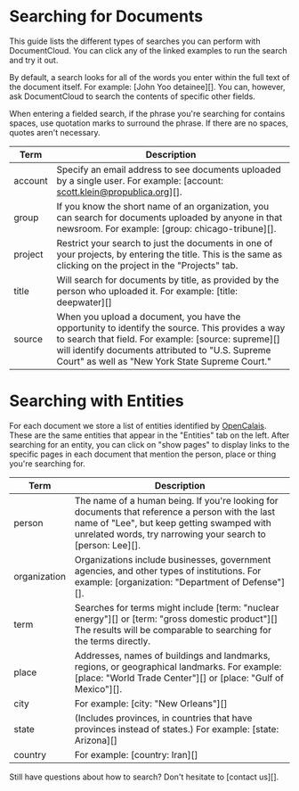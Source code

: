# Searching for Documents

This guide lists the different types of searches you can perform with DocumentCloud. You can click any of the linked examples to run the search and try it out.

By default, a search looks for all of the words you enter within the full text of the document itself. For example: [John Yoo detainee][]. You can, however, ask DocumentCloud to search the contents of specific other fields.

When entering a fielded search, if the phrase you're searching for contains spaces, use quotation marks to surround the phrase. If there are no spaces, quotes aren't necessary.
   
Term                        | Description 
----------------------------|---------------------
account                     | Specify an email address to see documents uploaded by a single user. For example: [account: scott.klein@propublica.org][].
group                       | If you know the short name of an organization, you can search for documents uploaded by anyone in that newsroom. For example: [group: chicago-tribune][].
project                     | Restrict your search to just the documents in one of your projects, by entering the title. This is the same as clicking on the project in the "Projects" tab.
title                       |	Will search for documents by title, as provided by the person who uploaded it. For example: [title: deepwater][]
source                      | When you upload a document, you have the opportunity to identify the source. This provides a way to search that field. For example: [source: supreme][] will identify documents attributed to "U.S. Supreme Court" as well as "New York State Supreme Court."
 
# Searching with Entities
 
For each document we store a list of entities identified by [OpenCalais][]. These are the same entities that appear in the "Entities" tab on the left. After searching for an entity, you can click on "show pages" to display links to the specific pages in each document that mention the person, place or thing you're searching for.

Term                        | Description 
----------------------------|-------------------------
person                      | The name of a human being. If you're looking for documents that reference a person with the last name of "Lee", but keep getting swamped with unrelated words, try narrowing your search to [person: Lee][].
organization                | Organizations include businesses, government agencies, and other types of institutions. For example: [organization: "Department of Defense"][].
term                        | Searches for terms might include [term: "nuclear energy"][] or [term: "gross domestic product"][] The results will be comparable to searching for the terms directly.
place                       | Addresses, names of buildings and landmarks, regions, or geographical landmarks. For example: [place: "World Trade Center"][] or [place: "Gulf of Mexico"][].
city                        | For example: [city: "New Orleans"][]
state                       | (Includes provinces, in countries that have provinces instead of states.) For example: [state: Arizona][]
country                     | For example: [country: Iran][]

Still have questions about how to search? Don't hesitate to [contact us][].

[OpenCalais]: http://www.opencalais.com/
